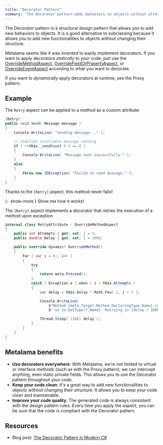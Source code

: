 ```yaml
---
title: "Decorator Pattern"
summary: "The Decorator pattern adds behaviors to objects without altering their structure, using Metalama for static implementation."
---
```


The Decorator pattern is a structural design pattern that allows you to add new behaviors to objects. It is a good
alternative to subclassing because it allows you to add new functionalities to objects without changing their structure.

Metalama seems like it was _invented_ to easily implement decorators. If you want to apply decorators _statically_ to
your code, just use
the [OverrideMethodAspect](https://doc.postsharp.net/metalama/api/metalama-framework-aspects-overridemethodaspect), [OverrideFieldOrPropertyAspect](https://doc.postsharp.net/metalama/api/metalama-framework-aspects-overridefieldorpropertyaspect),
or [OverrideEventAspect](https://doc.postsharp.net/metalama/api/metalama-framework-aspects-overrideeventaspect)
according to what you want to decorate.

If you want to _dynamically_ apply decorators at runtime, see the Proxy pattern.

## Example

The `Retry` aspect can be applied to a method as a custom attribute:

```cs
[Retry]
public void Send( Message message )
{
    Console.WriteLine( "Sending message..." );

    // Simulate unreliable message sending
    if ( ++this._sendCount % 3 == 0 )
    {
        Console.WriteLine( "Message sent successfully." );
    }
    else
    {
        throw new IOException( "Failed to send message." );
    }
}
```

Thanks to the `[Retry]` aspect, this method never fails!

{: .show-more }
Show me how it works!

The `[Retry]` aspect implements a decorator that retries the execution of a method upon exception:

```cs
internal class RetryAttribute : OverrideMethodAspect
{
    public int Attempts { get; set; } = 5;
    public double Delay { get; set; } = 1000;

    public override dynamic? OverrideMethod()
    {
        for ( var i = 0;; i++ )
        {
            try
            {
                return meta.Proceed();
            }
            catch ( Exception e ) when ( i < this.Attempts )
            {
                var delay = this.Delay * Math.Pow( 2, i + 1 );

                Console.WriteLine(
                    $"Method {meta.Target.Method.DeclaringType.Name}.{meta.Target.Method} has failed " +
                    $" on {e.GetType().Name}. Retrying in {delay / 1000} seconds... ({i + 1}/{this.Attempts})" );

                Thread.Sleep( (int) delay );
            }
        }
    }
}
```

## Metalama benefits

* **Use decorators everywhere**: With Metalama, we’re not limited to virtual or interface methods (such as with the
  Proxy pattern); we can intercept anything, even static private fields. This allows you to use the Decorator pattern
  throughout your code.
* **Keep your code clean**: It's a great way to add new functionalities to objects without changing their structure. It
  allows you to keep your code clean and maintainable.
* **Improve your code quality**: The generated code is always consistent with the design pattern rules. Every time you
  apply the aspect, you can be sure that the code is compliant with the Decorator pattern.

## Resources

* Blog post: [The Decorator Pattern in Modern C#](https://blog.postsharp.net/decorator-pattern)

